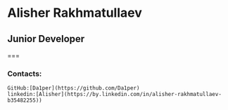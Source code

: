 # Alisher Rakhmatullaev
## Junior Developer 

===

### Contacts:
    GitHub:[Da1per](https://github.com/Da1per)
    linkedin:[Alisher](https://by.linkedin.com/in/alisher-rakhmatullaev-b35482255))
    

